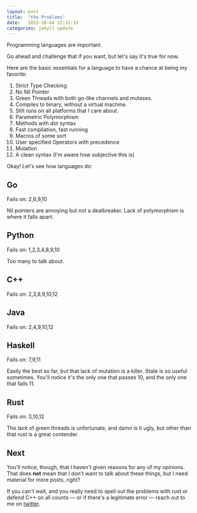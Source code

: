 ```yaml
---
layout: post
title:  "the Problems"
date:   2015-10-04 12:31:33
categories: jekyll update
---
```


Programming languages are important.

Go ahead and challenge that if you want, but let's say it's true for now.

Here are the basic essentials for a language to have a chance at being my favorite:

1. Strict Type Checking
2. No Nil Pointer
3. Green Threads with both go-like channels and mutexes.
4. Compiles to binary, without a virtual machine.
5. Still runs on all platforms that I care about.
6. Parametric Polymorphism
7. Methods with dot syntax
8. Fast compilation, fast running
9. Macros of some sort
10. User specified Operators with precedence
11. Mutation
12. A clean syntax (I'm aware how subjective this is)

Okay! Let's see how languages do:

## Go

Fails on: 2,6,9,10

Nil pointers are annoying but not a dealbreaker.
Lack of polymorphism is where it falls apart.

## Python

Fails on: 1,2,3,4,8,9,10

Too many to talk about.

## C++

Fails on: 2,3,8,9,10,12

## Java

Fails on: 2,4,9,10,12

## Haskell

Fails on: 7,9,11

Easily the best so far, but that lack of mutation is a killer. State is so useful sometimes.
You'll notice it's the only one that passes 10, and the only one that fails 11.

## Rust

Fails on: 3,10,12

The lack of green threads is unfortunate, and damn is it ugly, but other than that rust is a great contender.

## Next 

You'll notice, though, that I haven't given reasons for any of my opinions. 
That does **not** mean that I don't want to talk about these things, but I need material for more posts, right?

If you can't wait, and you really need to spell out the problems with rust or defend C++ on all counts &mdash; or if there's a legitimate error &mdash; reach out to me on [twitter](http://www.twitter.com/charlesetc).

